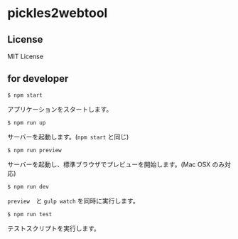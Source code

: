 # pickles2webtool

## License

MIT License

## for developer

```
$ npm start
```
アプリケーションをスタートします。

```
$ npm run up
```
サーバーを起動します。(`npm start` と同じ)

```
$ npm run preview
```
サーバーを起動し、標準ブラウザでプレビューを開始します。(Mac OSX のみ対応)

```
$ npm run dev
```
`preview`　と `gulp watch` を同時に実行します。

```
$ npm run test
```
テストスクリプトを実行します。
